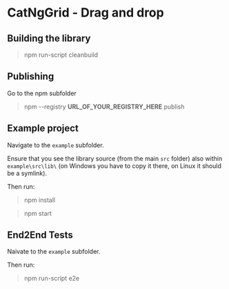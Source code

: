 # CatNgGrid - Drag and drop

## Building the library

> npm run-script cleanbuild


## Publishing

Go to the npm subfolder

> npm --registry __URL_OF_YOUR_REGISTRY_HERE__ publish


## Example project

Navigate to the `example` subfolder.

Ensure that you see the library source (from the main `src` folder) also within `example\src\lib\` (on Windows you have to copy it there, on Linux it should be a symlink).

Then run:

> npm install

> npm start


## End2End Tests

Naivate to the `example` subfolder.

Then run:

> npm run-script e2e
